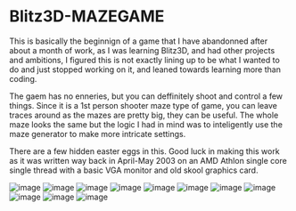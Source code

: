 # Blitz3D-MAZEGAME

This is basically the beginnign of a game that I have abandonned after about a month of work, as I was learning Blitz3D, and had other projects and ambitions, I figured this is not exactly lining up to be what I wanted to do and just stopped working on it, and leaned towards learning more than coding.

The gaem has no enneries, but you can deffinitely shoot and control a few things.
Since it is a 1st person shooter maze type of game, you can leave traces around as the mazes are pretty big, they can be useful.
The whole maze looks the same but the logic I had in mind was to inteligently use the maze generator to make more intricate settings.

There are a few hidden easter eggs in this.  Good luck in making this work as it was written way back in April-May 2003 on an AMD Athlon single core single thread with a basic VGA monitor and old skool graphics card.

![image](https://github.com/jmorel33/Blitz3D-MAZEGAME/blob/main/935250_10151453345396028_1931199601_n.jpg)
![image](https://github.com/jmorel33/Blitz3D-MAZEGAME/blob/main/401935_10151453345376028_1871341764_n.jpg)
![image](https://github.com/jmorel33/Blitz3D-MAZEGAME/blob/main/942398_10151453345266028_866013017_n.jpg)
![image](https://github.com/jmorel33/Blitz3D-MAZEGAME/blob/main/946694_10151453345246028_222047267_n.jpg)
![image](https://github.com/jmorel33/Blitz3D-MAZEGAME/blob/main/249122_10151453345321028_842742715_n.jpg)
![image](https://github.com/jmorel33/Blitz3D-MAZEGAME/blob/main/970093_10151453345411028_1002903161_n.jpg)
![image](https://github.com/jmorel33/Blitz3D-MAZEGAME/blob/main/941339_10151453345351028_305021829_n.jpg)
![image](https://github.com/jmorel33/Blitz3D-MAZEGAME/blob/main/931205_10151453345341028_542182989_n.jpg)
![image](https://github.com/jmorel33/Blitz3D-MAZEGAME/blob/main/486764_10151453345291028_1946951062_n.jpg)
![image](https://github.com/jmorel33/Blitz3D-MAZEGAME/blob/main/484718_10151453345446028_1928714914_n.jpg)
![image](https://github.com/jmorel33/Blitz3D-MAZEGAME/blob/main/480568_10151453345426028_1465178713_n.jpg)
